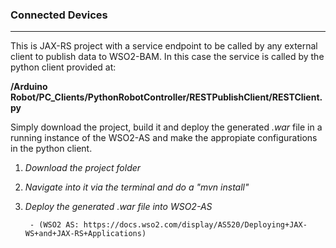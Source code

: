 ### Connected Devices
-----------------

This is JAX-RS project with a service endpoint to be called by any external client to publish data to WSO2-BAM. In this case the service is called by the python client provided at:

**/Arduino Robot/PC_Clients/PythonRobotController/RESTPublishClient/RESTClient.py**

Simply download the project, build it and deploy the generated *.war* file in a running instance of the WSO2-AS and make the appropiate configurations in the python client.

1. *Download the project folder*
2. *Navigate into it via the terminal and do a "mvn install"*
3. *Deploy the generated .war file into WSO2-AS* 

		- (WSO2 AS: https://docs.wso2.com/display/AS520/Deploying+JAX-WS+and+JAX-RS+Applications)




